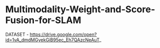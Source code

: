 # Multimodality-Weight-and-Score-Fusion-for-SLAM

DATASET - https://drive.google.com/open?id=1vA_dmdMGyekGiB95ec_Eh7QAzcNeAuT_
